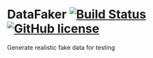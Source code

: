 # DataFaker [![Build Status](https://travis-ci.org/mattyb678/DataFaker.svg?branch=master)](https://travis-ci.org/mattyb678/DataFaker) [![GitHub license](https://img.shields.io/github/license/mattyb678/DataFaker.svg)](https://github.com/mattyb678/DataFaker/blob/master/LICENSE)
Generate realistic fake data for testing
